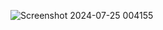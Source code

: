 ![Screenshot 2024-07-25 004155](https://github.com/user-attachments/assets/399df6ea-e09d-47ab-87a5-79a267258b18)
